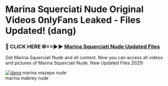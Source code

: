 # Marina Squerciati Nude Original Videos 0nlyFans Leaked - Files Updated! (dang)

<h3>🔴 CLICK HERE 🌐==►► <a href="https://tinyurl.com/52m3yx9h" rel="nofollow">Marina Squerciati Nude Updated Files</a></h3>

Get Marina Squerciati Nude and all content. Now you can access all videos and pictures of Marina Squerciati Nude. New Updated Files 2025!

[![dang](https://i.imgur.com/TnHtlc8.gif)](https://tinyurl.com/52m3yx9h)
marina mazepa nude<br>
marina mabrey nude